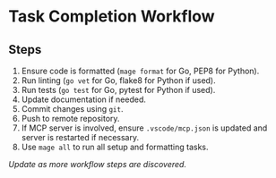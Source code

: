 
# Task Completion Workflow

## Steps

1. Ensure code is formatted (`mage format` for Go, PEP8 for Python).
2. Run linting (`go vet` for Go, flake8 for Python if used).
3. Run tests (`go test` for Go, pytest for Python if used).
4. Update documentation if needed.
5. Commit changes using `git`.
6. Push to remote repository.
7. If MCP server is involved, ensure `.vscode/mcp.json` is updated and server is restarted if necessary.
8. Use `mage all` to run all setup and formatting tasks.

_Update as more workflow steps are discovered._
